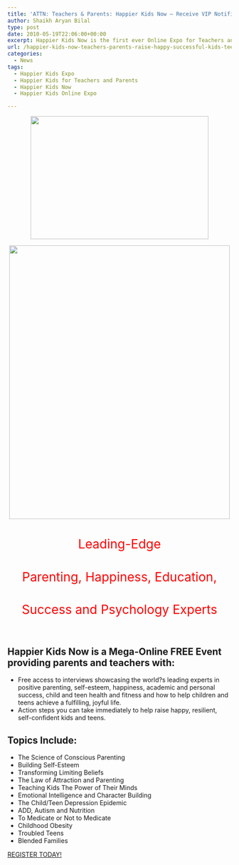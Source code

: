 ```yaml
---
title: 'ATTN: Teachers & Parents: Happier Kids Now – Receive VIP Notification!'
author: Shaikh Aryan Bilal
type: post
date: 2010-05-19T22:06:00+00:00
excerpt: Happier Kids Now is the first ever Online Expo for Teachers and Parents on How to Raise Happy, Successful Kids and Teens! Presenters and Speakers are all leading-edge parenting, happiness, education, success and psychology experts.
url: /happier-kids-now-teachers-parents-raise-happy-successful-kids-teens/
categories:
  - News
tags:
  - Happier Kids Expo
  - Happier Kids for Teachers and Parents
  - Happier Kids Now
  - Happier Kids Online Expo

---
```

<p style="text-align: center;">
  <a title="Happier Kids Now" href="http://www.happierkidsnow.com/cmd.php?af=1192964" target="_blank" rel="noopener"><img loading="lazy" class="aligncenter size-full wp-image-2443" title="Happier Kids Now Register" src="http://www.backbonecommunications.com/wp-content/uploads/Happier-Kids-Now-Register.png" alt="" width="400" height="276" /></a>
</p>

<p style="text-align: center;">
  <a title="Happier Kids Now" href="http://www.happierkidsnow.com/cmd.php?af=1192964" target="_blank" rel="noopener"><img loading="lazy" class="aligncenter size-full wp-image-2444" title="Happier Kids Now Topics" src="http://www.backbonecommunications.com/wp-content/uploads/Happier-Kids-Now-Topics.png" alt="" width="496" height="614" /></a>
</p>

<h1 style="text-align: center;">
  <span style="font-weight: normal;"><span style="color: #ff0000;">Leading-Edge </span></span>
</h1>

<h1 style="text-align: center;">
  <span style="font-weight: normal;"><span style="color: #ff0000;">Parenting, Happiness, Education,</span></span>
</h1>

<h1 style="text-align: center;">
  <span style="font-weight: normal;"><span style="color: #ff0000;"> Success and Psychology Experts</span></span>
</h1>

<span style="font-weight: normal;"><span style="color: #ffffff;">&#8211;</span></span>

## Happier Kids Now is a Mega-Online FREE Event providing parents and teachers with:

  * Free access to interviews showcasing the world?s leading experts in positive parenting, self-esteem, happiness, academic and personal success, child and teen health and fitness and how to help children and teens achieve a fulfilling, joyful life.
  * Action steps you can take immediately to help raise happy, resilient, self-confident kids and teens.

## Topics Include:

  * The Science of Conscious Parenting
  * Building Self-Esteem
  * Transforming Limiting Beliefs
  * The Law of Attraction and Parenting
  * Teaching Kids The Power of Their Minds
  * Emotional Intelligence and Character Building
  * The Child/Teen Depression Epidemic
  * ADD, Autism and Nutrition
  * To Medicate or Not to Medicate
  * Childhood Obesity
  * Troubled Teens
  * Blended Families

<a title="Happier Kids Now" href="http://www.happierkidsnow.com/cmd.php?af=1192964" target="_blank" rel="noopener">REGISTER TODAY!</a>